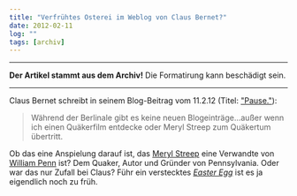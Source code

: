 ```yaml
---
title: "Verfrühtes Osterei im Weblog von Claus Bernet?"
date: 2012-02-11
log: ""
tags: [archiv]
---
```

<hr><b>Der Artikel stammt aus dem Archiv!</b> Die Formatirung kann beschädigt sein.<hr>
<p>Claus Bernet schreibt in seinem Blog-Beitrag vom 11.2.12 (Titel: <a href="http://quaekernachrichten.blogspot.com/2012/02/pauseich-bin-dann-mal-weg.html">"Pause."</a>):

<blockquote>
Während der Berlinale gibt es keine neuen Blogeinträge...außer wenn ich einen Quäkerfilm entdecke oder Meryl Streep zum Quäkertum übertritt.</blockquote>

Ob das eine Anspielung darauf ist, das <a href="http://de.wikipedia.org/w/index.php?title=Meryl_Streep&oldid=99066522">Meryl Streep</a>  eine Verwandte von <a href="">William Penn</a> ist?<!--break--> Dem Quaker, Autor und Gründer von Pennsylvania. Oder war das nur Zufall bei Claus? Führ ein verstecktes <i><a href="http://de.wikipedia.org/wiki/Easter_Egg">Easter Egg</a></i> ist es ja eigendlich noch zu früh.</p> 
